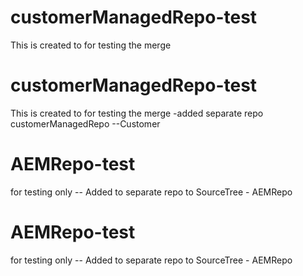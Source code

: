 # customerManagedRepo-test
This is created to for testing the merge
# customerManagedRepo-test
This is created to for testing the merge
-added separate repo customerManagedRepo --Customer
# AEMRepo-test
for testing only
-- Added to separate repo to SourceTree - AEMRepo
# AEMRepo-test
for testing only
-- Added to separate repo to SourceTree - AEMRepo
